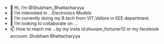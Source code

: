 - 👋 Hi, I’m @Shubham_Bhattacharyya
- 👀 I’m interested in ...Electronics Models
- 🌱 I’m currently doing my B.tech from VIT,Vellore in EEE department.
- 💞️ I’m looking to collaborate on ...
- 📫 How to reach me ...by my insta id:shuvam_fortuner12 or my facebook account: Shubham Bhattacharyya

<!---
fortuner12/fortuner12 is a ✨ special ✨ repository because its `README.md` (this file) appears on your GitHub profile.
You can click the Preview link to take a look at your changes.
--->
